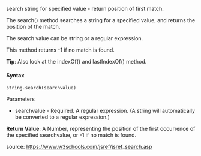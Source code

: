 search string for specified value - return position of first match.

The search() method searches a string for a specified value, and returns the position of the match.

The search value can be string or a regular expression.

This method returns -1 if no match is found.

**Tip**: Also look at the indexOf() and lastIndexOf() method.

#### Syntax

`string.search(searchvalue)`

Parameters

- searchvalue - Required. A regular expression. (A string will automatically be converted to a regular expression.)

**Return Value**:	A Number, representing the position of the first occurrence of the specified searchvalue, or -1 if no match is found.

source: https://www.w3schools.com/jsref/jsref_search.asp